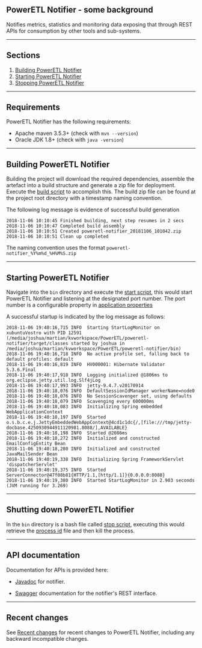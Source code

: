 ## PowerETL Notifier - some background
Notifies metrics, statistics and monitoring data exposing that through REST APIs for consumption by other tools and sub-systems.


---
## Sections
1. [Building PowerETL Notifier](#build)
2. [Starting PowerETL Notifier](#start)
3. [Stopping PowerETL Notifier](#Shutting)


---
## Requirements
PowerETL Notifier has the following requirements:

*   Apache maven 3.5.3+ (check with `mvn --version`)
*   Oracle JDK 1.8+ (check with `java -version`)


---
## Building PowerETL Notifier
Building the project will download the required dependencies, assemble the artefact into a build structure and generate a zip file for deployment. Execute the [build script](build.sh) to accomplish this. The build zip file can be found at the project root directory with a timestamp naming convention.  

The following log message is evidence of successful build generation
```
2018-11-06 10:10:45 Finished building, next step resumes in 2 secs
2018-11-06 10:10:47 Completed build assembly
2018-11-06 10:10:51 Created poweretl-notifier_20181106_101042.zip
2018-11-06 10:10:51 Clean up completed
```
The naming convention uses the format `poweretl-notifier_%Y%m%d_%H%M%S.zip`



---
## Starting PowerETL Notifier
Navigate into the `bin` directory and execute the [start script](bin/startPowerEtlNotifier.sh), this would start PowerETL Notifier and listening at the designated port number. The port number is a configurable property in [application properties](src/main/resources/application.properties)

A successful startup is indicated by the log message as follows:
```
2018-11-06 19:40:16,715 INFO  Starting StartLogMonitor on xubuntuVostro with PID 12591 (/media/joshua/martian/kvworkspace/PowerETL/poweretl-notifier/target/classes started by joshua in /media/joshua/martian/kvworkspace/PowerETL/poweretl-notifier/bin)
2018-11-06 19:40:16,718 INFO  No active profile set, falling back to default profiles: default
2018-11-06 19:40:16,819 INFO  HV000001: Hibernate Validator 5.3.6.Final
2018-11-06 19:40:17,918 INFO  Logging initialized @1806ms to org.eclipse.jetty.util.log.Slf4jLog
2018-11-06 19:40:17,993 INFO  jetty-9.4.7.v20170914
2018-11-06 19:40:18,076 INFO  DefaultSessionIdManager workerName=node0
2018-11-06 19:40:18,076 INFO  No SessionScavenger set, using defaults
2018-11-06 19:40:18,079 INFO  Scavenging every 600000ms
2018-11-06 19:40:18,083 INFO  Initializing Spring embedded WebApplicationContext
2018-11-06 19:40:18,197 INFO  Started o.s.b.c.e.j.JettyEmbeddedWebAppContext@4cd1c1dc{/,[file:///tmp/jetty-docbase.4250930944911120981.8088/],AVAILABLE}
2018-11-06 19:40:18,198 INFO  Started @2086ms
2018-11-06 19:40:18,272 INFO  Initialized and constructed EmailConfigEntity Bean
2018-11-06 19:40:18,280 INFO  Initialized and constructed JavaMailSender Bean
2018-11-06 19:40:19,338 INFO  Initializing Spring FrameworkServlet 'dispatcherServlet'
2018-11-06 19:40:19,375 INFO  Started ServerConnector@47f08b81{HTTP/1.1,[http/1.1]}{0.0.0.0:8088}
2018-11-06 19:40:19,380 INFO  Started StartLogMonitor in 2.903 seconds (JVM running for 3.269)

```



---
## Shutting down PowerETL Notifier
In the `bin` directory is a bash file called [stop script](bin/stopPowerEtlNotifier.sh), executing this would retrieve the [process id](logs/procid) file and then kill the process. 


---
## API documentation

Documentation for APIs is provided here:

* [Javadoc](https://dummylink/apidocs/index.html) for notifier.

* [Swagger](https://dummylink/swagger/index.html) documentation for the notifier's REST interface.

---
## Recent changes

See [Recent changes](site/recent-changes.md) for recent changes to PowerETL Notifier, including any backward incompatible changes.


